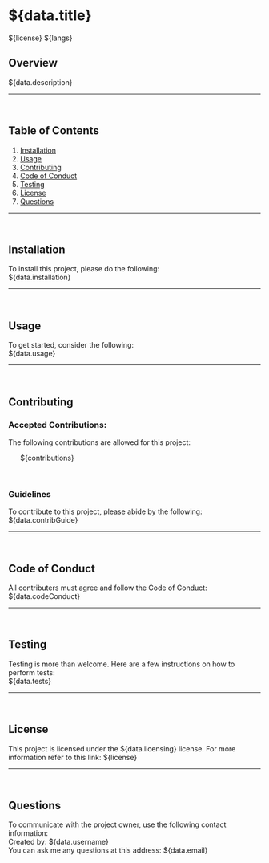 # ${data.title}

  ${license} ${langs}

  ## Overview
  ${data.description}
  <hr>
  <br>

  ## Table of Contents
  1. [Installation](#Installation)
  2. [Usage](#Usage)
  3. [Contributing](#Contributing)
  4. [Code of Conduct](#Code-of-Conduct)
  4. [Testing](#Testing)
  5. [License](#License)
  6. [Questions](#Questions)
  <hr>
  <br>

  ## Installation
  To install this project, please do the following:<br>
  ${data.installation}
  <hr>
  <br>

  ## Usage
  To get started, consider the following:<br>
  ${data.usage}
  <hr>
  <br>

  ## Contributing

  ### Accepted Contributions:
  The following contributions are allowed for this project:<br>
  <ul>
    ${contributions}
  </ul>
  <br>

  ### Guidelines
  To contribute to this project, please abide by the following:<br>
  ${data.contribGuide}
  <hr>
  <br>

  ## Code of Conduct
  All contributers must agree and follow the Code of Conduct:<br>
  ${data.codeConduct}
  <hr>
  <br>

  ## Testing
  Testing is more than welcome. Here are a few instructions on how to perform tests:<br>
  ${data.tests}
  <hr>
  <br>

  ## License
  This project is licensed under the ${data.licensing} license.
  For more information refer to this link: ${license}
  <hr>
  <br>

  ## Questions
  To communicate with the project owner, use the following contact information:<br>
  Created by: ${data.username} <br>
  You can ask me any questions at this address: ${data.email}